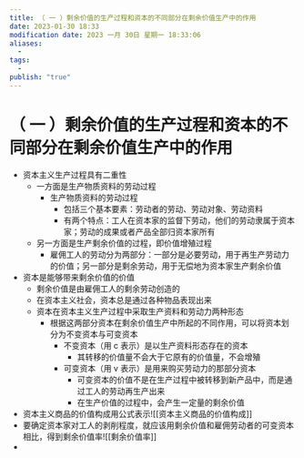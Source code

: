 ```yaml
---
title: （ 一 ）剩余价值的生产过程和资本的不同部分在剩余价值生产中的作用
date: 2023-01-30 18:33
modification date: 2023 一月 30日 星期一 18:33:06
aliases:
  - 
tags:
  - 
publish: "true"
---
```


# （ 一 ）剩余价值的生产过程和资本的不同部分在剩余价值生产中的作用

- 资本主义生产过程具有二重性
	- 一方面是生产物质资料的劳动过程
		- 生产物质资料的劳动过程
			- 包括三个基本要素：劳动者的劳动、劳动对象、劳动资料
			- 有两个特点：工人在资本家的监督下劳动，他们的劳动隶属于资本家；劳动的成果或者产品全部归资本家所有
	- 另一方面是生产剩余价值的过程，即价值增殖过程
		- 雇佣工人的劳动分为两部分：一部分是必要劳动，用于再生产劳动力的价值；另一部分是剩余劳动，用于无偿地为资本家生产剩余价值
- 资本是能够带来剩余价值的价值
	- 剩余价值是由雇佣工人的剩余劳动创造的
	- 在资本主义社会，资本总是通过各种物品表现出来
	- 资本在资本主义生产过程中采取生产资料和劳动力两种形态
		- 根据这两部分资本在剩余价值生产中所起的不同作用，可以将资本划分为不变资本与可变资本
			- 不变资本（用 c 表示）是以生产资料形态存在的资本
				- 其转移的价值量不会大于它原有的价值量，不会增殖
			- 可变资本（用 v 表示）是用来购买劳动力的那部分资本
				- 可变资本的价值不是在生产过程中被转移到新产品中，而是通过工人的劳动再生产出来
				- 在生产价值的过程中，会产生一定量的剩余价值
- 资本主义商品的价值构成用公式表示![[资本主义商品的价值构成]]
- 要确定资本家对工人的剥削程度，就应该用剩余价值和雇佣劳动者的可变资本相比，得到剩余价值率![[剩余价值率]]
- 